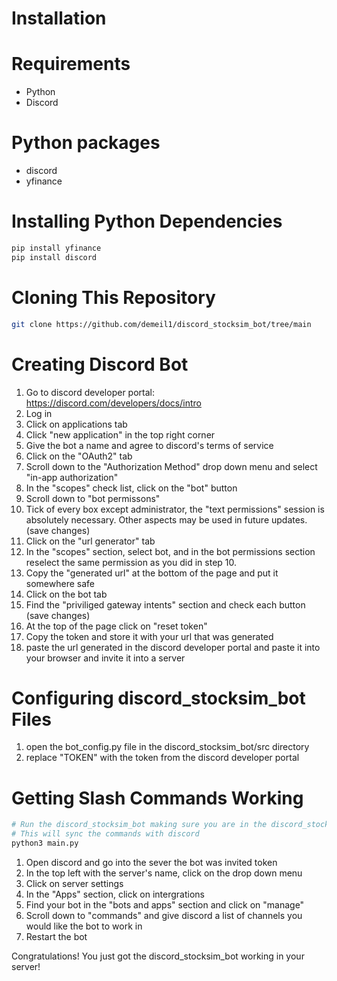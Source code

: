 # Installation

# Requirements 

* Python
* Discord

# Python packages

* discord
* yfinance

# Installing Python Dependencies
```zsh
pip install yfinance
pip install discord
```

# Cloning This Repository
```zsh
git clone https://github.com/demeil1/discord_stocksim_bot/tree/main
```
# Creating Discord Bot
1. Go to discord developer portal: https://discord.com/developers/docs/intro
2. Log in
3. Click on applications tab
4. Click "new application" in the top right corner
5. Give the bot a name and agree to discord's terms of service
6. Click on the "OAuth2" tab
7. Scroll down to the "Authorization Method" drop down menu and select "in-app authorization"
8. In the "scopes" check list, click on the "bot" button
9. Scroll down to "bot permissons"
10. Tick of every box except administrator, the "text permissions" session is absolutely necessary. Other aspects may be used in future updates. (save changes)
11. Click on the "url generator" tab
12. In the "scopes" section, select bot, and in the bot permissions section reselect the same permission as you did in step 10.
13. Copy the "generated url" at the bottom of the page and put it somewhere safe
14. Click on the bot tab
15. Find the "priviliged gateway intents" section and check each button (save changes)
16. At the top of the page click on "reset token"
17. Copy the token and store it with your url that was generated
18. paste the url generated in the discord developer portal and paste it into your browser and invite it into a server

# Configuring discord_stocksim_bot Files
1. open the bot_config.py file in the discord_stocksim_bot/src directory
2. replace "TOKEN" with the token from the discord developer portal

# Getting Slash Commands Working
```zsh
# Run the discord_stocksim_bot making sure you are in the discord_stocksim_bot directory
# This will sync the commands with discord
python3 main.py
```  
1. Open discord and go into the sever the bot was invited token
2. In the top left with the server's name, click on the drop down menu
3. Click on server settings
4. In the "Apps" section, click on intergrations
5. Find your bot in the "bots and apps" section and click on "manage"
6. Scroll down to "commands" and give discord a list of channels you would like the bot to work in
7. Restart the bot

Congratulations! You just got the discord_stocksim_bot working in your server!
